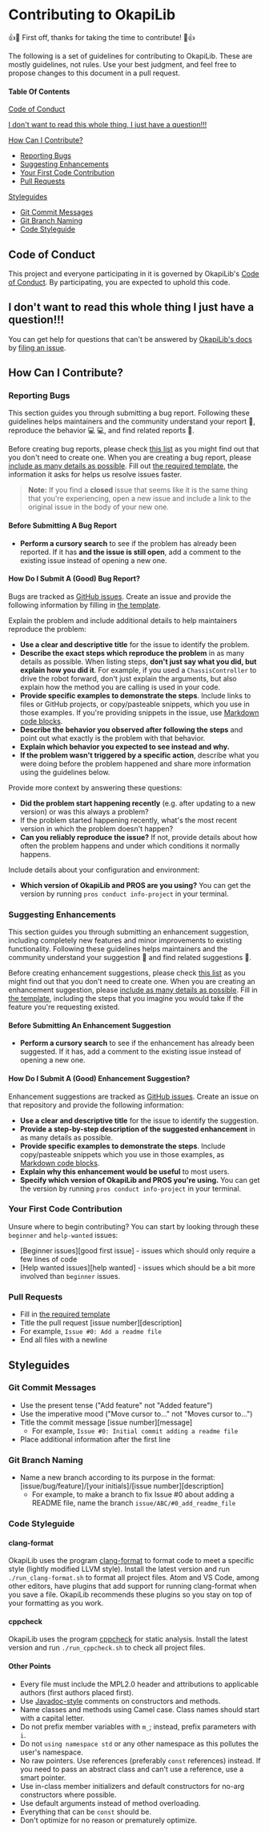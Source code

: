 # Contributing to OkapiLib

:+1::tada: First off, thanks for taking the time to contribute! :tada::+1:

The following is a set of guidelines for contributing to OkapiLib. These are mostly guidelines, not rules. Use your best judgment, and feel free to propose changes to this document in a pull request.

#### Table Of Contents

[Code of Conduct](#code-of-conduct)

[I don't want to read this whole thing, I just have a question!!!](#i-dont-want-to-read-this-whole-thing-i-just-have-a-question)

[How Can I Contribute?](#how-can-i-contribute)
  * [Reporting Bugs](#reporting-bugs)
  * [Suggesting Enhancements](#suggesting-enhancements)
  * [Your First Code Contribution](#your-first-code-contribution)
  * [Pull Requests](#pull-requests)

[Styleguides](#styleguides)
  * [Git Commit Messages](#git-commit-messages)
  * [Git Branch Naming](#git-branch-naming)
  * [Code Styleguide](#code-styleguide)

## Code of Conduct

This project and everyone participating in it is governed by OkapiLib's [Code of Conduct](code-of-conduct.md). By participating, you are expected to uphold this code.

## I don't want to read this whole thing I just have a question!!!

You can get help for questions that can't be answered by [OkapiLib's docs](????????????????????) by [filing an issue](???????????????????).

## How Can I Contribute?

### Reporting Bugs

This section guides you through submitting a bug report. Following these guidelines helps maintainers and the community understand your report :pencil:, reproduce the behavior :computer: :computer:, and find related reports :mag_right:.

Before creating bug reports, please check [this list](#before-submitting-a-bug-report) as you might find out that you don't need to create one. When you are creating a bug report, please [include as many details as possible](#how-do-i-submit-a-good-bug-report). Fill out [the required template](ISSUE_TEMPLATE.md), the information it asks for helps us resolve issues faster.

> **Note:** If you find a **closed** issue that seems like it is the same thing that you're experiencing, open a new issue and include a link to the original issue in the body of your new one.

#### Before Submitting A Bug Report

* **Perform a cursory search** to see if the problem has already been reported. If it has **and the issue is still open**, add a comment to the existing issue instead of opening a new one.

#### How Do I Submit A (Good) Bug Report?

Bugs are tracked as [GitHub issues](https://guides.github.com/features/issues/). Create an issue and provide the following information by filling in [the template](ISSUE_TEMPLATE.md).

Explain the problem and include additional details to help maintainers reproduce the problem:

* **Use a clear and descriptive title** for the issue to identify the problem.
* **Describe the exact steps which reproduce the problem** in as many details as possible. When listing steps, **don't just say what you did, but explain how you did it**. For example, if you used a `ChassisController` to drive the robot forward, don't just explain the arguments, but also explain how the method you are calling is used in your code.
* **Provide specific examples to demonstrate the steps**. Include links to files or GitHub projects, or copy/pasteable snippets, which you use in those examples. If you're providing snippets in the issue, use [Markdown code blocks](https://github.com/adam-p/markdown-here/wiki/Markdown-Cheatsheet#code).
* **Describe the behavior you observed after following the steps** and point out what exactly is the problem with that behavior.
* **Explain which behavior you expected to see instead and why.**
* **If the problem wasn't triggered by a specific action**, describe what you were doing before the problem happened and share more information using the guidelines below.

Provide more context by answering these questions:

* **Did the problem start happening recently** (e.g. after updating to a new version) or was this always a problem?
* If the problem started happening recently, what's the most recent version in which the problem doesn't happen?
* **Can you reliably reproduce the issue?** If not, provide details about how often the problem happens and under which conditions it normally happens.

Include details about your configuration and environment:

* **Which version of OkapiLib and PROS are you using?** You can get the version by running `pros conduct info-project` in your terminal.

### Suggesting Enhancements

This section guides you through submitting an enhancement suggestion, including completely new features and minor improvements to existing functionality. Following these guidelines helps maintainers and the community understand your suggestion :pencil: and find related suggestions :mag_right:.

Before creating enhancement suggestions, please check [this list](#before-submitting-an-enhancement-suggestion) as you might find out that you don't need to create one. When you are creating an enhancement suggestion, please [include as many details as possible](#how-do-i-submit-a-good-enhancement-suggestion). Fill in [the template](ISSUE_TEMPLATE.md), including the steps that you imagine you would take if the feature you're requesting existed.

#### Before Submitting An Enhancement Suggestion

* **Perform a cursory search** to see if the enhancement has already been suggested. If it has, add a comment to the existing issue instead of opening a new one.

#### How Do I Submit A (Good) Enhancement Suggestion?

Enhancement suggestions are tracked as [GitHub issues](https://guides.github.com/features/issues/). Create an issue on that repository and provide the following information:

* **Use a clear and descriptive title** for the issue to identify the suggestion.
* **Provide a step-by-step description of the suggested enhancement** in as many details as possible.
* **Provide specific examples to demonstrate the steps**. Include copy/pasteable snippets which you use in those examples, as [Markdown code blocks](https://github.com/adam-p/markdown-here/wiki/Markdown-Cheatsheet#code).
* **Explain why this enhancement would be useful** to most users.
* **Specify which version of OkapiLib and PROS you're using.** You can get the version by running `pros conduct info-project` in your terminal.

### Your First Code Contribution

Unsure where to begin contributing? You can start by looking through these `beginner` and `help-wanted` issues:

* [Beginner issues][good first issue] - issues which should only require a few lines of code
* [Help wanted issues][help wanted] - issues which should be a bit more involved than `beginner` issues.

### Pull Requests

* Fill in [the required template](PULL_REQUEST_TEMPLATE.md)
* Title the pull request [issue number][description]
 * For example, `Issue #0: Add a readme file`
* End all files with a newline

## Styleguides

### Git Commit Messages

* Use the present tense ("Add feature" not "Added feature")
* Use the imperative mood ("Move cursor to..." not "Moves cursor to...")
* Title the commit message [issue number][message]
  * For example, `Issue #0: Initial commit adding a readme file`
* Place additional information after the first line

### Git Branch Naming

* Name a new branch according to its purpose in the format: [issue/bug/feature]/[your initials]/[issue number][description]
  * For example, to make a branch to fix Issue #0 about adding a README file, name the branch `issue/ABC/#0_add_readme_file`

### Code Styleguide

#### clang-format

OkapiLib uses the program [clang-format](https://clang.llvm.org/docs/ClangFormat.html) to format code to meet a specific style (lightly modified LLVM style). Install the latest version and run `./run_clang-format.sh` to format all project files. Atom and VS Code, among other editors, have plugins that add support for running clang-format when you save a file. OkapiLib recommends these plugins so you stay on top of your formatting as you work.

#### cppcheck

OkapiLib uses the program [cppcheck](http://cppcheck.sourceforge.net/) for static analysis. Install the latest version and run `./run_cppcheck.sh` to check all project files.

#### Other Points

* Every file must include the MPL2.0 header and attributions to applicable authors (first authors placed first).
* Use [Javadoc-style](https://www.tutorialspoint.com/java/java_documentation.htm) comments on constructors and methods.
* Name classes and methods using Camel case. Class names should start with a capital letter.
* Do not prefix member variables with `m_`; instead, prefix parameters with `i`.
* Do not `using namespace std` or any other namespace as this pollutes the user's namespace.
* No raw pointers. Use references (preferably `const` references) instead. If you need to pass an abstract class and can't use a reference, use a smart pointer.
* Use in-class member initializers and default constructors for no-arg constructors where possible.
* Use default arguments instead of method overloading.
* Everything that can be `const` should be.
* Don't optimize for no reason or prematurely optimize.
